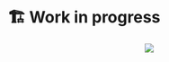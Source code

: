 # 🏗️ Work in progress

<p align="center">
  <img src="https://media.tenor.com/dLZ4cQ91MRgAAAAC/im-working-on-it-stan-marsh.gif">
</p>
